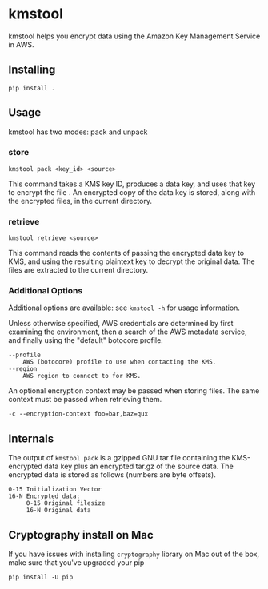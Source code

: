 # kmstool

kmstool helps you encrypt data using the Amazon Key Management Service in AWS.

## Installing

```
pip install .
```

## Usage

kmstool has two modes: pack and unpack

### store

```
kmstool pack <key_id> <source>
```

This command takes a KMS key ID, produces a data key, and uses that key to
encrypt the file <source>. An encrypted copy of the data key is stored, along
with the encrypted files, in the current directory.

### retrieve

```
kmstool retrieve <source>
```

This command reads the contents of <source> passing the encrypted data key to
KMS, and using the resulting plaintext key to decrypt the original data. The
files are extracted to the current directory.

### Additional Options

Additional options are available: see `kmstool -h` for usage information.

Unless otherwise specified, AWS credentials are determined by first examining
the environment, then a search of the AWS metadata service, and finally using
the "default" botocore profile.

```
--profile
    AWS (botocore) profile to use when contacting the KMS.
--region
    AWS region to connect to for KMS.
```

An optional encryption context may be passed when storing files. The same
context must be passed when retrieving them.

```
-c --encryption-context foo=bar,baz=qux
```

## Internals

The output of `kmstool pack` is a gzipped GNU tar file containing the
KMS-encrypted data key plus an encrypted tar.gz of the source data. The
encrypted data is stored as follows (numbers are byte offsets).

```
0-15 Initialization Vector
16-N Encrypted data:
     0-15 Original filesize
     16-N Original data
```

## Cryptography install on Mac

If you have issues with installing `cryptography` library on Mac out of the
box, make sure that you've upgraded your pip

```
pip install -U pip
```
